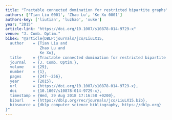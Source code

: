 ```yaml
---
title: "Tractable connected domination for restricted bipartite graphs"
authors: ['Tian Liu 0001', 'Zhao Lu', 'Ke Xu 0001']
authors-key: ['liutian', 'luzhao', 'xuke']
year: "2015"
article-link: "https://doi.org/10.1007/s10878-014-9729-x"
venue: "J. Comb. Optim."
bibex: "@article{DBLP:journals/jco/LiuLX15,
  author    = {Tian Liu and
               Zhao Lu and
               Ke Xu},
  title     = {Tractable connected domination for restricted bipartite graphs},
  journal   = {J. Comb. Optim.},
  volume    = {29},
  number    = {1},
  pages     = {247--256},
  year      = {2015},
  url       = {https://doi.org/10.1007/s10878-014-9729-x},
  doi       = {10.1007/s10878-014-9729-x},
  timestamp = {Wed, 29 Aug 2018 17:16:58 +0200},
  biburl    = {https://dblp.org/rec/journals/jco/LiuLX15.bib},
  bibsource = {dblp computer science bibliography, https://dblp.org}
}"
---
```

